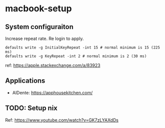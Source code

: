 # macbook-setup

## System configuraiton

Increase repeat rate. Re login to apply.
```
defaults write -g InitialKeyRepeat -int 15 # normal minimum is 15 (225 ms)
defaults write -g KeyRepeat -int 2 # normal minimum is 2 (30 ms)
```
ref: https://apple.stackexchange.com/a/83923


## Applications

- AlDente: https://apphousekitchen.com/

## TODO: Setup nix

Ref: https://www.youtube.com/watch?v=GK7zLYAXdDs
